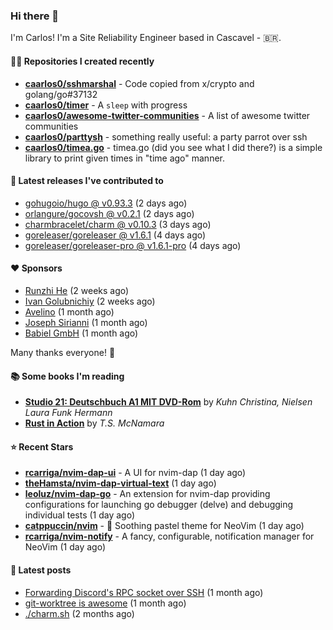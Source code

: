 ### Hi there 👋

I'm Carlos! I'm a Site Reliability Engineer based in Cascavel - 🇧🇷.

#### 👨‍💻 Repositories I created recently
- **[caarlos0/sshmarshal](https://github.com/caarlos0/sshmarshal)** - Code copied from x/crypto and golang/go#37132
- **[caarlos0/timer](https://github.com/caarlos0/timer)** - A `sleep` with progress
- **[caarlos0/awesome-twitter-communities](https://github.com/caarlos0/awesome-twitter-communities)** - A list of awesome twitter communities
- **[caarlos0/parttysh](https://github.com/caarlos0/parttysh)** - something really useful: a party parrot over ssh
- **[caarlos0/timea.go](https://github.com/caarlos0/timea.go)** - timea.go (did you see what I did there?) is a simple library to print given times in &#34;time ago&#34; manner.

#### 🚀 Latest releases I've contributed to


- [gohugoio/hugo @ v0.93.3](https://github.com/gohugoio/hugo/releases/tag/v0.93.3) (2 days ago)
- [orlangure/gocovsh @ v0.2.1](https://github.com/orlangure/gocovsh/releases/tag/v0.2.1) (2 days ago)
- [charmbracelet/charm @ v0.10.3](https://github.com/charmbracelet/charm/releases/tag/v0.10.3) (3 days ago)
- [goreleaser/goreleaser @ v1.6.1](https://github.com/goreleaser/goreleaser/releases/tag/v1.6.1) (4 days ago)
- [goreleaser/goreleaser-pro @ v1.6.1-pro](https://github.com/goreleaser/goreleaser-pro/releases/tag/v1.6.1-pro) (4 days ago)

#### ❤️ Sponsors
- [Runzhi He](https://github.com/12f23eddde) (2 weeks ago)
- [Ivan Golubnichiy](https://github.com/h1kkan) (2 weeks ago)
- [Avelino](https://github.com/avelino) (1 month ago)
- [Joseph Sirianni](https://github.com/jsirianni) (1 month ago)
- [Babiel GmbH](https://github.com/babiel) (1 month ago)

Many thanks everyone! 🙏

#### 📚 Some books I'm reading
- **[Studio 21: Deutschbuch A1 MIT DVD-Rom](https://www.goodreads.com/book/show/25495148-studio-21)** by _Kuhn Christina, Nielsen Laura Funk Hermann_
- **[Rust in Action](https://www.goodreads.com/book/show/45731908-rust-in-action)** by _T.S. McNamara_

#### ⭐ Recent Stars


- **[rcarriga/nvim-dap-ui](https://github.com/rcarriga/nvim-dap-ui)** - A UI for nvim-dap (1 day ago)
- **[theHamsta/nvim-dap-virtual-text](https://github.com/theHamsta/nvim-dap-virtual-text)** (1 day ago)
- **[leoluz/nvim-dap-go](https://github.com/leoluz/nvim-dap-go)** - An extension for nvim-dap providing configurations for launching go debugger (delve) and debugging individual tests (1 day ago)
- **[catppuccin/nvim](https://github.com/catppuccin/nvim)** - 🍨 Soothing pastel theme for NeoVim (1 day ago)
- **[rcarriga/nvim-notify](https://github.com/rcarriga/nvim-notify)** - A fancy, configurable, notification manager for NeoVim (1 day ago)

#### 📄 Latest posts
- [Forwarding Discord&#39;s RPC socket over SSH](https://carlosbecker.com/posts/discord-rpc-ssh/) (1 month ago)
- [git-worktree is awesome](https://carlosbecker.com/posts/git-worktrees/) (1 month ago)
- [./charm.sh](https://carlosbecker.com/posts/charm/) (2 months ago)
